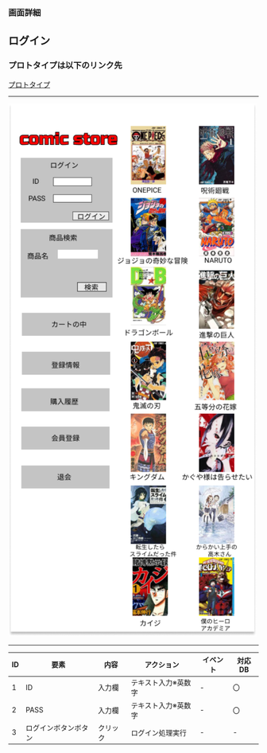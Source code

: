 ### 画面詳細
## ログイン
### プロトタイプは以下のリンク先
[プロトタイプ](https://www.figma.com/file/1qrEKi7iktAY3U27hFIezf/Untitled?node-id=0%3A1)
*****
<img src="../img/toppage.png" width="500">

*****

| ID | 要素 | 内容 | アクション | イベント | 対応DB |
|----|------|------|-----------|----------|--------|
|1   |ID|入力欄|テキスト入力※英数字|-     |〇      |
|2   |PASS|入力欄|テキスト入力※英数字|-   |〇      |
|3   |ログインボタンボタン|クリック|ログイン処理実行|- |- |
